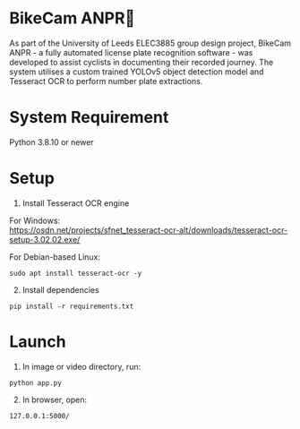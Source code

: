 # BikeCam ANPR🚴

As part of the University of Leeds ELEC3885 group design project, BikeCam ANPR - a fully automated license plate recognition software - was developed to assist cyclists in documenting their recorded journey. The system utilises a custom trained YOLOv5 object detection model and Tesseract OCR to perform number plate extractions.

# System Requirement

Python 3.8.10 or newer

# Setup

1. Install Tesseract OCR engine <br />

For Windows: <br />
https://osdn.net/projects/sfnet_tesseract-ocr-alt/downloads/tesseract-ocr-setup-3.02.02.exe/

For Debian-based Linux:
```
sudo apt install tesseract-ocr -y
```

2. Install dependencies

```
pip install -r requirements.txt
```

# Launch

1. In image or video directory, run:
```
python app.py
```

2. In browser, open:
```
127.0.0.1:5000/
```
